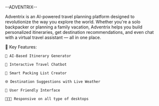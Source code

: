 --ADVENTRIX--
 
Adventrix is an AI-powered travel planning platform designed to revolutionize the way you explore the world. Whether you're a solo backpacker or planning a family vacation, Adventrix helps you build personalized itineraries, get destination recommendations, and even chat with a virtual travel assistant — all in one place.

🔹 Key Features:

    🧠 AI-Based Itinerary Generator

    💬 Interactive Travel Chatbot

    💼 Smart Packing List Creator

    🌐 Destination Suggestions with Live Weather

    👥 User Friendly Interface

    👨🏻‍💻 Responsive on all type of desktops
